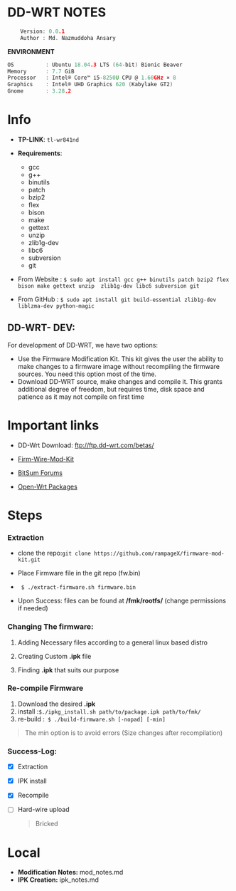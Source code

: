 
# DD-WRT NOTES

```c
    Version: 0.0.1   
    Author : Md. Nazmuddoha Ansary
```



**ENVIRONMENT**  

```c
OS          : Ubuntu 18.04.3 LTS (64-bit) Bionic Beaver        
Memory      : 7.7 GiB  
Processor   : Intel® Core™ i5-8250U CPU @ 1.60GHz × 8    
Graphics    : Intel® UHD Graphics 620 (Kabylake GT2)  
Gnome       : 3.28.2 
```

# Info
* **TP-LINK**: ```tl-wr841nd```
* **Requirements**: 
    * gcc 
    * g++ 
    * binutils 
    * patch 
    * bzip2 
    * flex 
    * bison 
    * make 
    * gettext 
    * unzip  
    * zlib1g-dev 
    * libc6 
    * subversion 
    * git

* From Website  : ```$ sudo apt install gcc g++ binutils patch bzip2 flex bison make gettext unzip  zlib1g-dev libc6 subversion git```
* From GitHub   : ```$ sudo apt install git build-essential zlib1g-dev liblzma-dev python-magic```

## DD-WRT- DEV:
For development of DD-WRT, we have two options:
* Use the Firmware Modification Kit. This kit gives the user the ability to make changes to a firmware image without recompiling the firmware sources. You need this option most of the time.
* Download DD-WRT source, make changes and compile it. This grants additional degree of freedom, but requires time, disk space and patience as it may not compile on first time

# Important links
* DD-Wrt Download:  ftp://ftp.dd-wrt.com/betas/

* [Firm-Wire-Mod-Kit](https://github.com/rampageX/firmware-mod-kit)

* [BitSum Forums](https://community.bitsum.com/forum/index.php/)

* [Open-Wrt Packages](https://openwrt.pkgs.org/19.07/openwrt-packages-x86_64/)

  


# Steps

### Extraction

* clone the repo:```git clone https://github.com/rampageX/firmware-mod-kit.git```

* Place Firmware file in the git repo (fw.bin)
* ``` $ ./extract-firmware.sh firmware.bin```
* Upon Success: files can be found at **/fmk/rootfs/** (change permissions if needed)

### Changing The firmware:
1. Adding Necessary files according to a general linux based distro

2. Creating Custom **.ipk** file 

3. Finding **.ipk** that suits our purpose

### Re-compile Firmware

1. Download the desired **.ipk**  
2. install    :```$./ipkg_install.sh path/to/package.ipk path/to/fmk/```
3. re-build :``` $ ./build-firmware.sh [-nopad] [-min]```

> The min option is to avoid errors (Size changes after recompilation)



### Success-Log:

- [x] Extraction

- [x] IPK install

- [x] Recompile

- [ ] Hard-wire upload 

  > Bricked  





# Local 

* **Modification Notes:** mod_notes.md
* **IPK Creation:** ipk_notes.md 










